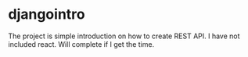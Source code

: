 # djangointro
The project is simple introduction on how to create REST API.
I have not included react.
Will complete if I get the time.